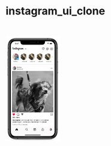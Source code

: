 # instagram_ui_clone

<br>
<p>
    <a target="_blank"><img src="screenshoot/screenshoot.png" width="28.5%" style="max-width: 100%;"></a>
</p>
